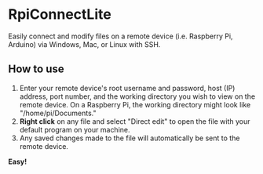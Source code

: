 # RpiConnectLite
Easily connect and modify files on a remote device (i.e. Raspberry Pi, Arduino) via Windows, Mac, or Linux with SSH.

## How to use
1. Enter your remote device's root username and password, host (IP) address, port number, and the working directory you wish to view on the remote device. On a Raspberry Pi, the working directory might look like  "/home/pi/Documents."
2. **Right click** on any file and select "Direct edit" to open the file with your default program on your machine.
3. Any saved changes made to the file will automatically be sent to the remote device.

**Easy!**